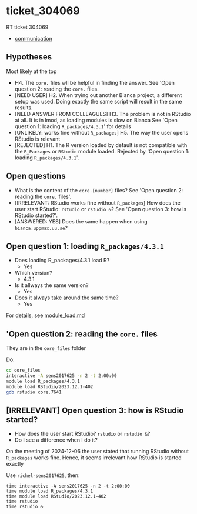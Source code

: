 # ticket_304069

RT ticket 304069

- [communication](communication.md)

## Hypotheses

Most likely at the top

- H4. The `core.` files wll be helpful in finding the answer.
  See 'Open question 2: reading the `core.` files.
- [NEED USER] H2. When trying out another Bianca project, a different setup was used.
  Doing exactly the same script will result in the same results.
- [NEED ANSWER FROM COLLEAGUES] H3. The problem is not in RStudio at all. It is in lmod, as loading
  modules is slow on Bianca
  See 'Open question 1: loading `R_packages/4.3.1`' for details
- [UNLIKELY: works fine without `R_packages`]
  H5. The way the user opens RStudio is relevant
- [REJECTED] H1. The R version loaded by default is not compatible with the `R_Packages`
  or `RStudio` module loaded.
  Rejected by 'Open question 1: loading `R_packages/4.3.1`'.

## Open questions

- What is the content of the `core.[number]` files?
  See 'Open question 2: reading the `core.` files'.
- [IRRELEVANT: RStudio works fine without `R_packages`]
  How does the user start RStudio: `rstudio` or `rstudio &`?
  See 'Open question 3: how is RStudio started?'.
- [ANSWERED: YES] Does the same happen when using `bianca.uppmax.uu.se`?

## Open question 1: loading `R_packages/4.3.1`

- Does loading R_packages/4.3.1 load R?
    - Yes
- Which version?
    - 4.3.1
- Is it allways the same version?
    - Yes
- Does it always take around the same time?
    - Yes

For details, see [module_load.md](module_load.md)

## 'Open question 2: reading the `core.` files

They are in the `core_files` folder

Do:

```bash
cd core_files
interactive -A sens2017625 -n 2 -t 2:00:00
module load R_packages/4.3.1
module load RStudio/2023.12.1-402
gdb rstudio core.7641
```

## [IRRELEVANT] Open question 3: how is RStudio started?

- How does the user start RStudio? `rstudio` or `rstudio &`?
- Do I see a difference when I do it?

On the meeting of 2024-12-06 the user stated that
running RStudio without `R_packages` works fine.
Hence, it seems irrelevant how RStudio is started exactly

Use `richel-sens2017625`, then:

```
time interactive -A sens2017625 -n 2 -t 2:00:00
time module load R_packages/4.3.1
time module load RStudio/2023.12.1-402
time rstudio
time rstudio &
```


